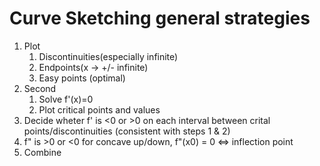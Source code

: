 # Curve Sketching general strategies
1. Plot
    1. Discontinuities(especially infinite)
    1. Endpoints(x -> +/- infinite)
    1. Easy points (optimal)
1. Second
    1. Solve f'(x)=0
    1. Plot critical points and values
1. Decide wheter f' is <0 or >0 on each interval between crital points/discontinuities (consistent with steps 1 & 2)
1. f" is >0 or <0 for concave up/down, f"(x0) = 0 <=> inflection point
1. Combine

